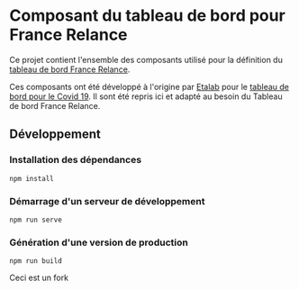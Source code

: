 # Composant du tableau de bord pour France Relance

Ce projet contient l'ensemble des composants utilisé pour la définition du [tableau de bord France Relance](https://www.economie.gouv.fr/plan-de-relance/tableau-de-bord).

Ces composants ont été développé à l'origine par [Etalab](https://www.etalab.gouv.fr/) pour le [tableau de bord pour le Covid 19](https://github.com/etalab/covid19-dashboard-widgets). Il sont été repris ici et adapté au besoin du Tableau de bord France Relance.

## Développement

### Installation des dépendances
```
npm install
```

### Démarrage d'un serveur de développement
```
npm run serve
```

### Génération d'une version de production
```
npm run build
```

Ceci est un fork


